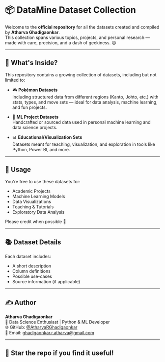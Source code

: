 # 📦 DataMine Dataset Collection

Welcome to the **official repository** for all the datasets created and compiled by **Atharva Ghadigaonkar**.  
This collection spans various topics, projects, and personal research — made with care, precision, and a dash of geekiness. 😄

---

## 📁 What's Inside?

This repository contains a growing collection of datasets, including but not limited to:

- 🎮 **Pokémon Datasets**  
  Including structured data from different regions (Kanto, Johto, etc.) with stats, types, and move sets — ideal for data analysis, machine learning, and fun projects.

- 🧠 **ML Project Datasets**  
  Handcrafted or sourced data used in personal machine learning and data science projects.

- 📊 **Educational/Visualization Sets**  
  Datasets meant for teaching, visualization, and exploration in tools like Python, Power BI, and more.

---

## 🚀 Usage

You're free to use these datasets for:

- Academic Projects  
- Machine Learning Models  
- Data Visualizations  
- Teaching & Tutorials  
- Exploratory Data Analysis

Please credit when possible 🙌

---

## 📚 Dataset Details

Each dataset includes:
- A short description
- Column definitions
- Possible use-cases
- Source information (if applicable)

---

## ✍️ Author

**Atharva Ghadigaonkar**  
📍 Data Science Enthusiast | Python & ML Developer  
🌐 GitHub: [@AtharvaRGhadigaonkar](https://github.com/AtharvaRGhadigaonkar)  
📧 Email: ghadigaonkar.r.atharva@gmail.com

---

## 🌟 Star the repo if you find it useful!

